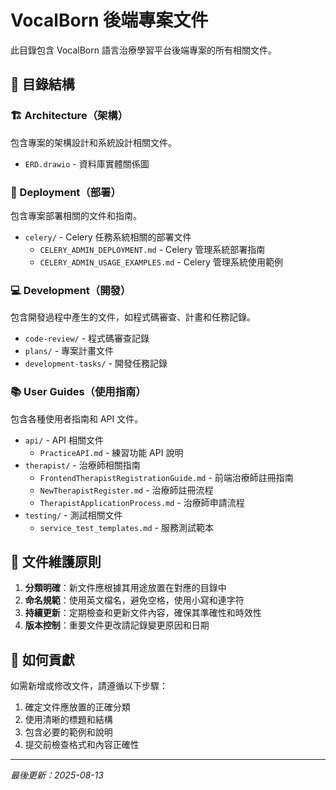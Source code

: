 # VocalBorn 後端專案文件

此目錄包含 VocalBorn 語言治療學習平台後端專案的所有相關文件。

## 📁 目錄結構

### 🏗️ Architecture（架構）
包含專案的架構設計和系統設計相關文件。
- `ERD.drawio` - 資料庫實體關係圖

### 🚀 Deployment（部署）
包含專案部署相關的文件和指南。
- `celery/` - Celery 任務系統相關的部署文件
  - `CELERY_ADMIN_DEPLOYMENT.md` - Celery 管理系統部署指南
  - `CELERY_ADMIN_USAGE_EXAMPLES.md` - Celery 管理系統使用範例

### 💻 Development（開發）
包含開發過程中產生的文件，如程式碼審查、計畫和任務記錄。
- `code-review/` - 程式碼審查記錄
- `plans/` - 專案計畫文件
- `development-tasks/` - 開發任務記錄

### 📚 User Guides（使用指南）
包含各種使用者指南和 API 文件。
- `api/` - API 相關文件
  - `PracticeAPI.md` - 練習功能 API 說明
- `therapist/` - 治療師相關指南
  - `FrontendTherapistRegistrationGuide.md` - 前端治療師註冊指南
  - `NewTherapistRegister.md` - 治療師註冊流程
  - `TherapistApplicationProcess.md` - 治療師申請流程
- `testing/` - 測試相關文件
  - `service_test_templates.md` - 服務測試範本

## 📝 文件維護原則

1. **分類明確**：新文件應根據其用途放置在對應的目錄中
2. **命名規範**：使用英文檔名，避免空格，使用小寫和連字符
3. **持續更新**：定期檢查和更新文件內容，確保其準確性和時效性
4. **版本控制**：重要文件更改請記錄變更原因和日期

## 🤝 如何貢獻

如需新增或修改文件，請遵循以下步驟：
1. 確定文件應放置的正確分類
2. 使用清晰的標題和結構
3. 包含必要的範例和說明
4. 提交前檢查格式和內容正確性

---

*最後更新：2025-08-13*